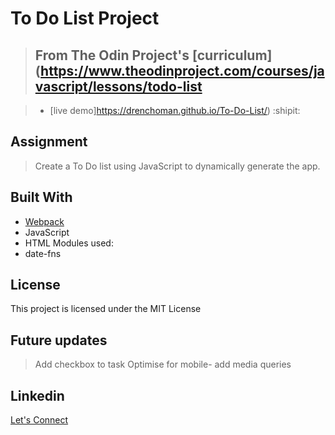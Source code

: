 # To Do List Project

> ## From The Odin Project's [curriculum](https://www.theodinproject.com/courses/javascript/lessons/todo-list

> - [live demo]https://drenchoman.github.io/To-Do-List/) :shipit:

## Assignment
> Create a To Do list using JavaScript to dynamically generate the app.

## Built With
* [Webpack](https://webpack.js.org/)
* JavaScript
* HTML
Modules used:
* date-fns

## License
This project is licensed under the MIT License

## Future updates
> Add checkbox to task
> Optimise for mobile- add media queries

## Linkedin
[Let's Connect](https://www.linkedin.com/in/oscar-harron-87228a164/)
